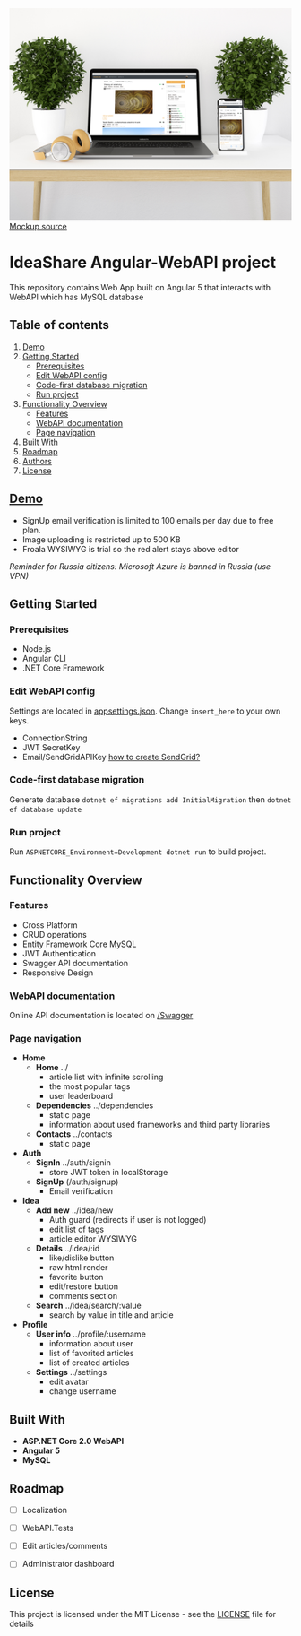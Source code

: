 ![Mockup](Mockup.jpg)
[Mockup source](https://www.anthonyboyd.graphics/mockups/2017/modern-iphone-x-macbook-pro-mockup-vol-2/)
# IdeaShare Angular-WebAPI project

This repository contains Web App built on Angular 5 that interacts with WebAPI which has MySQL database

## Table of contents
1. [Demo](#demo)
2. [Getting Started](#getting-started)
    - [Prerequisites](#prerequisites)
    - [Edit WebAPI config](#edit-webapi-config)
    - [Code-first database migration](#code-first-database-migration)
    - [Run project](#run-project)
3. [Functionality Overview](#functionality-overview)
    - [Features](#features)
    - [WebAPI documentation](#webapi-documentation)
    - [Page navigation](#page-navigation)
4. [Built With](#built-with)
5. [Roadmap](#roadmap)
6. [Authors](#authors)
7. [License](#license)

## [Demo](http://ideashareapp.azurewebsites.net)

- SignUp email verification is limited to 100 emails per day due to free plan.
- Image uploading is restricted up to 500 KB
- Froala WYSIWYG is trial so the red alert stays above editor

*Reminder for Russia citizens: Microsoft Azure is banned in Russia (use VPN)*

## Getting Started

### Prerequisites

- Node.js
- Angular CLI
- .NET Core Framework

### Edit WebAPI config

Settings are located in [appsettings.json](WebApi/appsettings.json). Change `insert_here` to your own keys.
 
- ConnectionString
- JWT SecretKey
- Email/SendGridAPIKey [how to create SendGrid?](https://docs.microsoft.com/en-us/azure/sendgrid-dotnet-how-to-send-email)

### Code-first database migration

Generate database `dotnet ef migrations add InitialMigration` then `dotnet ef database update`

### Run project

Run `ASPNETCORE_Environment=Development dotnet run` to build project.

## Functionality Overview

### Features

* Cross Platform
* CRUD operations
* Entity Framework Core MySQL
* JWT Authentication
* Swagger API documentation
* Responsive Design

### WebAPI documentation

Online API documentation is located on [/Swagger](http://ideashareapp.azurewebsites.net/swagger/)

### Page navigation

- **Home**
    - **Home** ../
        - article list with infinite scrolling
        - the most popular tags
        - user leaderboard
    - **Dependencies** ../dependencies
        - static page
        - information about used frameworks and third party libraries
    - **Contacts** ../contacts
        - static page
- **Auth**
    - **SignIn** ../auth/signin
        - store JWT token in localStorage
    - **SignUp** (/auth/signup)
        - Email verification
- **Idea**
    - **Add new** ../idea/new
        - Auth guard (redirects if user is not logged)
        - edit list of tags
        - article editor WYSIWYG
    - **Details** ../idea/:id
        - like/dislike button
        - raw html render
        - favorite button
        - edit/restore button
        - comments section
    - **Search** ../idea/search/:value
        - search by value in title and article
- **Profile**
    - **User info** ../profile/:username
        - information about user
        - list of favorited articles
        - list of created articles
    - **Settings** ../settings
        - edit avatar
        - change username

## Built With

* **ASP.NET Core 2.0 WebAPI**
* **Angular 5**
* **MySQL**

## Roadmap

- [ ] Localization
- [ ] WebAPI.Tests
- [ ] Edit articles/comments
- [ ] Administrator dashboard


## License

This project is licensed under the MIT License - see the [LICENSE](LICENSE) file for details
